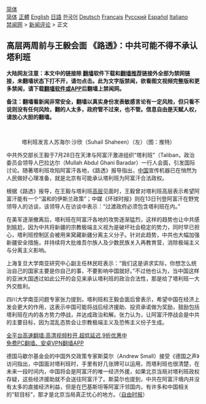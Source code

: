  <!-- 面包屑导航 --> <div class="breadcrumb"><!-- GTranslate: https://gtranslate.io/ -->  <div class="switcher notranslate">  <div class="selected">  <a href="#" onclick="return false;"> 简体</a>  </div>  <div class="option">  <a href="https://www.bannedbook.org" onclick="doGTranslate('zh-CN|zh-CN');jQuery('div.switcher div.selected a').html(jQuery(this).html());return false;" title="简体中文" class="nturl selected"> 简体</a>  <a href="https://www.bannedbook.org/zh-tw/" onclick="doGTranslate('zh-CN|zh-TW');jQuery('div.switcher div.selected a').html(jQuery(this).html());return false;" title="繁體中文" class="nturl"> 正體</a>  <a href="https://www.bannedbook.org/en/" onclick="doGTranslate('zh-CN|en');jQuery('div.switcher div.selected a').html(jQuery(this).html());return false;" title="English" class="nturl"> English</a>  <a href="https://www.bannedbook.org/ja/" onclick="doGTranslate('zh-CN|ja');jQuery('div.switcher div.selected a').html(jQuery(this).html());return false;" title="日本語" class="nturl"> 日語</a>  <a href="https://www.bannedbook.org/ko/" onclick="doGTranslate('zh-CN|ko');jQuery('div.switcher div.selected a').html(jQuery(this).html());return false;" title="한국어" class="nturl"> 한국어</a>  <a href="https://www.bannedbook.org/de/" onclick="doGTranslate('zh-CN|de');jQuery('div.switcher div.selected a').html(jQuery(this).html());return false;" title="Deutsch" class="nturl"> Deutsch</a>  <a href="https://www.bannedbook.org/fr/" onclick="doGTranslate('zh-CN|fr');jQuery('div.switcher div.selected a').html(jQuery(this).html());return false;" title="Français" class="nturl"> Français</a>  <a href="https://www.bannedbook.org/ru/" onclick="doGTranslate('zh-CN|ru');jQuery('div.switcher div.selected a').html(jQuery(this).html());return false;" title="Русский" class="nturl"> Русский</a>  <a href="https://www.bannedbook.org/es/" onclick="doGTranslate('zh-CN|es');jQuery('div.switcher div.selected a').html(jQuery(this).html());return false;" title="Español" class="nturl"> Español</a>  <a href="https://www.bannedbook.org/it/" onclick="doGTranslate('zh-CN|it');jQuery('div.switcher div.selected a').html(jQuery(this).html());return false;" title="Italiano" class="nturl"> Italiano</a>  </div>  </div>      <div class='breadcrumb-sub'><!-- Breadcrumb NavXT 6.3.0 --> <a href="https://www.bannedbook.org/" class="home">禁闻网</a> &gt; <a href="https://www.bannedbook.org/bnews/comments/" class="category">新闻评论</a> &gt; 正文</div></div><h2>高层两周前与王毅会面 《路透》：中共可能不得不承认塔利班</h2> <p class="notice"><b>大陆网友注意：本文中的链接除 <a href="https://github.com/bannedbook/fanqiang" >翻墙</a>软件下载和<a href="https://github.com/killgcd/justmysocks/blob/master/README.md">翻墙推荐</a>链接外全部为禁网链接，未翻墙状态下打不开，请勿点击。此为文字版禁闻，欲看图文视频完整版和更多禁闻，请下载<a href="https://github.com/bannedbook/fanqiang">翻墙软件或APP</a>后翻墙上禁闻网。</p><p>备注：翻墙看新闻非常安全，翻墙以真实身份发表敏感言论有一定风险，但只看不说则没有任何风险，翻的人太多，政府管不过来，也不管。信息自由是天赋人权，请放心大胆的翻墙。</b></p>  <div class="entry"> <br /> <figure><a href="https://i0.wp.com/upload-images-bucket-v64rleca837do.s3.eu-west-1.amazonaws.com/wp-content/uploads/2021/07/10004523/E52oin3UcAo9zyO.jpeg?fit=594%2C417&#038;ssl=1" data-caption="塔利班发言人苏海尔·沙欣（Suhail Shaheen）（左）（图：推特）"></a><figcaption class="wp-caption-text">塔利班发言人苏海尔·沙欣（Suhail Shaheen）（左）（图：推特）</figcaption></figure> <p>中共外交部长王毅于7月28日在天津与阿富汗激进组织“塔利班”（Taliban，政治委员会领导人巴拉达尔（Mullah Abdul Ghani Baradar）一行人会面，引发国际讨论。随著塔利班攻陷阿富汗各地，《路透》报导指出，<span class='wp_keywordlink_affiliate'><a href="https://www.bannedbook.org/" title="中国" target="_blank">中国</a></span>宣传机器已在悄然为人民做好心理准备，就是北京有可能承认塔利班为阿富汗合法政权。</p> <p>根据《路透》报导，在王毅与塔利班<span class='wp_keywordlink_affiliate'><a href="https://www.bannedbook.org/bnews/ccpdope/" title="中共高层内幕" target="_blank">高层</a></span>见面时，王毅曾对塔利班高层表示希望阿富汗能有一个“温和的伊斯兰政策”；中媒《环球时报》则在13日刊登阿富汗在野党领导人的访谈，该领导人在访谈中表示：“过渡政府必须包含塔利班在内。”</p>  <p>在美军逐渐撤离后，塔利班在阿富汗各地的攻势逐渐猛烈，这样的趋势也让中共感到尴尬，因为中共将新疆的宗教极端主义视为是破坏社会稳定的势力，同时早已担心，塔利班控制区会被用来窝藏新疆分离主义分子。针对此趋势，中共也大幅加强新疆安全措施，并持续将大批维吾尔族人及少数民族关入再教育营，消除极端主义与分离主义影响。</p> <p>上海复旦大学南亚研究中心副主任林民旺表示：“我们这是讲求实际，你想怎么统治自己的国家主要是你自己的事，不要影响中国就好。”不过他也认为，当中国这样的亚洲大国透过如此公开的会见来承认塔利班的政治合法性，那是给了塔利班一大外交胜利。</p>  <p>四川大学南亚问题专家张力提到，塔利班和王毅会面后曾表示，希望中国在经济上发会更大的作用，这表示中国可能将战后经济援助、投资承诺做为奖励，鼓励包括塔利班在内的各方势力停战，并达成政治和解。张力认为，让阿富汗停战会是中共的主要目标，因为混乱态势会让宗教极端主义及恐怖主义份子生成。</p> <p class="texttj"> <a href="https://github.com/bannedbook/fanqiang/wiki/V2ray%E6%9C%BA%E5%9C%BA" target="_blank">全平台高速翻墙:高清视频秒开,超低延迟,9折优惠中</a><br/> <a href="https://github.com/bannedbook/fanqiang/wiki/%E7%A6%81%E9%97%BB%E7%BD%91%E5%AE%89%E5%8D%93%E7%BF%BB%E5%A2%99%E6%96%B0%E9%97%BBAPP" target="_blank">免费PC翻墙、安卓VPN翻墙APP</a></p> <p>德国马歇尔基金会的中国外交政策专家斯莫尔（Andrew Small）接受《德国之声》访问指出，中国面对塔利班时，手里有好几张牌可以运用，而塔利班也很清楚，在未来一段时间内，中国将会是阿富汗的唯一经济外援，如果北京当局对塔利班政权存疑，这些经济援助就不会送往阿富汗了。斯莫尔也提到，中共在阿富汗境内并没有太多的直接经济利益，但是在巴基斯坦等阿富汗邻国内，有许多和中国相关的“软目标”，那才是北京当局真正忧心的地方。（<a href="https://news.ltn.com.tw/news/world/breakingnews/3638956">自由时报</a>）</p><a name='sharetosocial'></a>  <div style="margin-bottom:5px;padding-bottom:5px;clear:both"> <div id="archive-pix-1" class="banner-ads"> <!-- AuctionX Display platform tag START --> <div id="26318x728x90x621x_ADSLOT2" clicktrack="%%CLICK_URL_ESC%%"></div> <!-- AuctionX Display platform tag END --> </div> <div id="archive-pix-2" class="banner-ads"> <!-- AuctionX Display platform tag START --> <div id="26315x300x250x621x_ADSLOT2" clicktrack="%%CLICK_URL_ESC%%"></div> <!-- AuctionX Display platform tag END --> </div> </div>  <div id="archive-pix-1" class="banner-ads"> <!-- AuctionX Display platform tag START --> <div id="26318x728x90x621x_ADSLOT3" clicktrack="%%CLICK_URL_ESC%%"></div> <!-- AuctionX Display platform tag END --> </div> </div><!--END ENTRY--> 